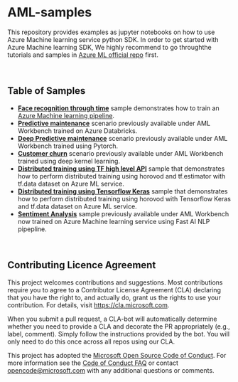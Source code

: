 # AML-samples

This repository provides examples as jupyter notebooks on how to use Azure Machine learning service python SDK.
In order to get started with Azure Machine learning SDK, We highly recommend to go throughthe tutorials and samples in [Azure ML official repo](https://github.com/Azure/MachineLearningNotebooks) first.


<br>

## Table of Samples

* **[Face recognition through time](https://github.com/Azure/AMLSamples/tree/master/facereco)** sample demonstrates how to train an [Azure Machine learning pipeline](https://docs.microsoft.com/en-us/azure/machine-learning/service/concept-ml-pipelines).
* **[Predictive maintenance](https://github.com/Azure/AMLSamples/tree/master/predictive_maintenance)** scenario previously available under AML Workbench trained on Azure Databricks.
* **[Deep Predictive maintenance](https://github.com/Azure/AMLSamples/tree/master/deep_predictive_maintenance)** scenario previously available under AML Workbench trained using Pytorch.
* **[Customer churn](https://github.com/Azure/AMLSamples/tree/master/customer_churn)** scenario previously available under AML Workbench trained using deep kernel learning.
* **[Distributed training using TF high level API](https://github.com/Azure/AMLSamples/tree/master/tf_estimator_horovod)** sample that demonstrates how to perform distributed training using horovod and tf.estimator with tf.data dataset on Azure ML service.
* **[Distributed training using Tensorflow Keras](https://github.com/Azure/AMLSamples/tree/master/keras_horovod)** sample that demonstrates how to perform distributed training using horovod with Tensorflow Keras and tf.data dataset on Azure ML service.
* **[Sentiment Analysis](https://github.com/Azure/AMLSamples/tree/master/sentiment_analysis)** sample previously available under AML Workbench now trained on Azure Machine learning service using Fast AI NLP pipepline.

<br>


## Contributing Licence Agreement

This project welcomes contributions and suggestions.  Most contributions require you to agree to a
Contributor License Agreement (CLA) declaring that you have the right to, and actually do, grant us
the rights to use your contribution. For details, visit https://cla.microsoft.com.

When you submit a pull request, a CLA-bot will automatically determine whether you need to provide
a CLA and decorate the PR appropriately (e.g., label, comment). Simply follow the instructions
provided by the bot. You will only need to do this once across all repos using our CLA.

This project has adopted the [Microsoft Open Source Code of Conduct](https://opensource.microsoft.com/codeofconduct/).
For more information see the [Code of Conduct FAQ](https://opensource.microsoft.com/codeofconduct/faq/) or
contact [opencode@microsoft.com](mailto:opencode@microsoft.com) with any additional questions or comments.
